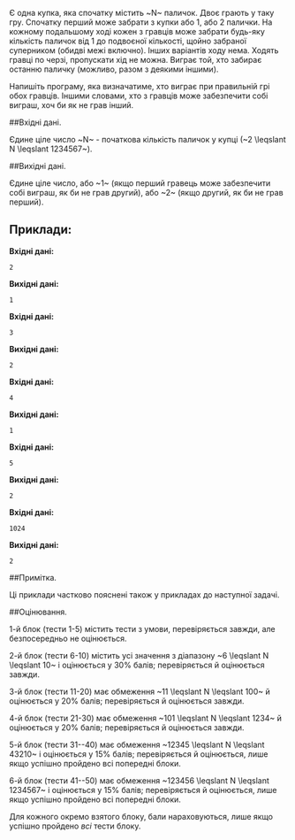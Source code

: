Є одна купка, яка спочатку містить ~N~ паличок. Двоє грають у таку гру. Спочатку перший може забрати з купки або 1, або 2 палички. На кожному подальшому ході кожен з гравців може забрати будь-яку кількість паличок від 1 до подвоєної кількості, щойно забраної суперником (обидві межі включно). Інших варіантів ходу нема. Ходять гравці по черзі, пропускати хід не можна. Виграє той, хто забирає останню паличку (можливо, разом з деякими іншими).

Напишіть програму, яка визначатиме, хто виграє при правильній грі обох гравців. Іншими словами, хто з гравців може забезпечити собі виграш, хоч би як не грав інший.

##Вхідні дані.

Єдине ціле число ~N~ - початкова кількість паличок у купці (~2 \leqslant N \leqslant 1234567~).

##Вихідні дані.

Єдине ціле число, або ~1~ (якщо перший гравець може забезпечити собі виграш, як би не грав другий), або ~2~ (якщо другий, як би не грав перший).

## Приклади:
**Вхідні дані:**
```
2
```

**Вихідні дані:**
```
1
```
**Вхідні дані:**
```
3
```

**Вихідні дані:**
```
2
```
**Вхідні дані:**
```
4
```

**Вихідні дані:**
```
1
```
**Вхідні дані:**
```
5
```

**Вихідні дані:**
```
2
```
**Вхідні дані:**
```
1024
```

**Вихідні дані:**
```
2
```

##Примітка.

Ці приклади частково пояснені також у прикладах до наступної задачі.

##Оцінювання.

1-й блок (тести 1-5) містить тести з умови, перевіряється завжди, але безпосередньо не оцінюється.

2-й блок (тести 6-10) містить усі значення з діапазону ~6 \leqslant N \leqslant 10~ і оцінюється у 30% балів; перевіряється й оцінюється завжди.

3-й блок (тести 11-20) має обмеження ~11 \leqslant N \leqslant 100~ й оцінюється у 20% балів; перевіряється й оцінюється завжди.

4-й блок (тести 21-30) має обмеження ~101 \leqslant N \leqslant 1234~ й оцінюється у 20% балів; перевіряється й оцінюється завжди.

5-й блок (тести 31--40) має обмеження ~12345 \leqslant N \leqslant 43210~ і оцінюється у 15% балів; перевіряється й оцінюється, лише якщо успішно пройдено всі попередні блоки.

6-й блок (тести 41--50) має обмеження ~123456 \leqslant N \leqslant 1234567~ і оцінюється у 15% балів; перевіряється й оцінюється, лише якщо успішно пройдено всі попередні блоки.

Для кожного окремо взятого блоку, бали нараховуються, лише якщо успішно пройдено *всі* тести блоку.

